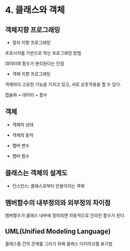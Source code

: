 # 4. 클래스와 객체

## 객체지향 프로그래밍

- 절차 지향 프로그래밍

프로시저를 기반으로 하는 프로그래밍 방법

데이터와 함수가 분리된다는 단점

- 객체 지향 프로그래밍

객체마다 고유한 기능을 가지고 있고, 서로 상호작용을 할 수 있다.

캡슐화 = 데이터 + 함수

## 객체

- 객체의 상태

- 객체의 동작

- 멤버 변수

- 멤버 함수

## 클래스는 객체의 설계도

- 인스턴스: 클래스로부터 만들어지는 객체

## 멤버함수의 내부정의와 외부정의 차이점

멤버함수가 클래스 내부에 정의되면 자동적으로 인라인 함수가 된다.

## UML(Unified Modeling Language)

클래스들 간의 관계를 그리기 위해 클래스 다이어크램 표기법